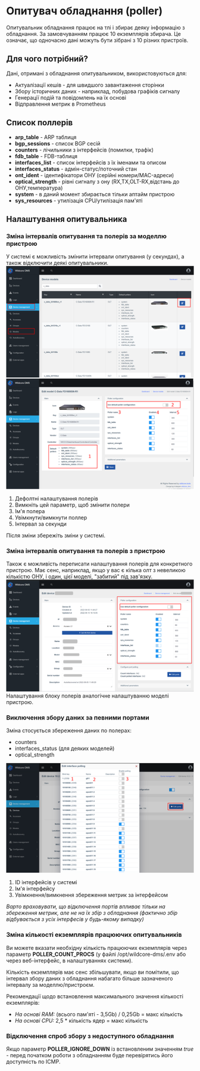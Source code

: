 # Опитувач обладнання (poller)
Опитувальник обладнання працює на тлі і збирає деяку інформацію з обладнання.
За замовчуванням працює 10 екземплярів збирача. Це означає, що одночасно дані можуть бути зібрані з 10 різних пристроїв.

## Для чого потрібний?
Дані, отримані з обладнання опитувальником, використовуються для:

* Актуалізації кешів - для швидшого завантаження сторінки
* Збору історичних даних - наприклад, побудова графіків сигналу
* Генерації подій та повідомлень на їх основі
* Відправлення метрик в Prometheus

## Список поллерів
* **arp_table** - ARP таблиця
* **bgp_sessions** - список BGP сесій
* **counters** - лічильники з інтерфейсів (помилки, трафік)
* **fdb_table** - FDB-таблиця
* **interfaces_list** - список інтерфейсів з їх іменами та описом
* **interfaces_status** - адмін-статус/поточний стан
* **ont_ident** - ідентифікатори ОНУ (серійні номери/MAC-адреси)
* **optical_strength** - рівні сигналу з ону (RX,TX,OLT-RX,відстань до ОНУ,температура)
* **system** - в даний момент збирається тільки аптайм пристрою
* **sys_resources** - утилізація CPU/утилізація пам'яті

## Налаштування опитувальника
### Зміна інтервалів опитування та полерів за моделлю пристрою
У системі є можливість змінити інтервали опитування (у секундах), а також відключити деякі опитувальники.
![](../assets/device_models.png)
![](../assets/edit-device-model.png)

1. Дефолтні налаштування полерів
2. Вимкніть цей параметр, щоб змінити полери
3. Ім'я полера
4. Увімкнути/вимкнути поллер
5. Інтервал за секунди

Після зміни збережіть зміни у системі.

### Зміна інтервалів опитування та полерів з пристрою
Також є можливість переписати налаштування полерів для конкретного пристрою. Має сенс, наприклад, якщо у вас є кілька олт з невеликою кількістю ОНУ, і один, цієї моделі, "забитий" під зав'язку.
![](../assets/edit_device_pollers.png)
Налаштування блоку полерів аналогічне налаштуванню моделі пристрою.

### Виключення збору даних за певними портами
Зміна стосується збереження даних по полерах:

* counters
* interfaces_status (для деяких моделей)
* optical_strength

![](../assets/edit_interfaces_poll.png)

1. ID інтерфейсів у системі
2. Ім'я інтерфейсу
3. Увімкнення/вимкнення збереження метрик за інтерфейсом

_Варто враховувати, що відключення портів впливає тільки на збереження метрик, але не на їх збір з обладнання (фактично збір відбувається з усіх інтерфесів у будь-якому випадку)_


### Зміна кількості екземплярів працюючих опитувальників
Ви можете вказати необхідну кількість працюючих екземплярів через параметр **POLLER_COUNT_PROCS** (у файлі /opt/wildcore-dms/.env або через веб-інтерфейс, в налаштуваннях системи).
     
Кількість екземплярів має сенс збільшувати, якщо ви помітили, що інтервал збору даних з обладнання набагато більше зазначеного інтервалу за моделлю/пристроєм.
        
Рекомендації щодо встановлення максимального значення кількості екземплярів:

* _На основі RAM:_ (всього пам'яті - 3,5Gb) / 0,25Gb = макс кількість
* _На основі CPU:_ 2,5 * кількість ядер = макс кількість
 

### Відключення спроб збору з недоступного обладнання
Якщо параметр **POLLER_IGNORE_DOWN** із встановленим значенням _true_ - перед початком роботи з обладнанням буде перевірятись його доступність по ICMP.
